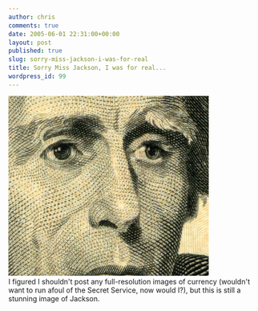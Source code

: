 ```yaml
---
author: chris
comments: true
date: 2005-06-01 22:31:00+00:00
layout: post
published: true
slug: sorry-miss-jackson-i-was-for-real
title: Sorry Miss Jackson, I was for real...
wordpress_id: 99
---
```


[![](/static/img/jackson009.jpg)](/static/img/jackson009.jpg)  
I figured I shouldn't post any full-resolution images of currency (wouldn't want to run afoul of the Secret Service, now would I?), but this is still a stunning image of Jackson.
